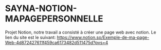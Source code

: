 # SAYNA-NOTION-MAPAGEPERSONNELLE
Projet Notion, notre travail a consisté à créer une page web avec notion. Le lien du site est le suivant: https://www.notion.so/Exemple-de-ma-page-Web-4d872427611f459ca6173482d511475d?pvs=4
